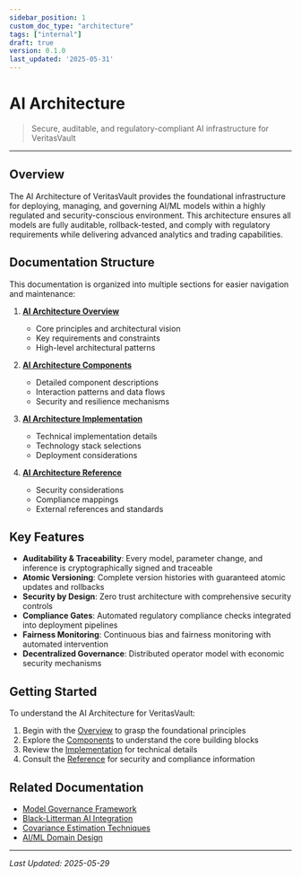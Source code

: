 ```yaml
---
sidebar_position: 1
custom_doc_type: "architecture"
tags: ["internal"]
draft: true
version: 0.1.0
last_updated: '2025-05-31'
---
```


# AI Architecture

> Secure, auditable, and regulatory-compliant AI infrastructure for VeritasVault

---

## Overview

The AI Architecture of VeritasVault provides the foundational infrastructure for deploying, managing, and governing AI/ML models within a highly regulated and security-conscious environment. This architecture ensures all models are fully auditable, rollback-tested, and comply with regulatory requirements while delivering advanced analytics and trading capabilities.

## Documentation Structure

This documentation is organized into multiple sections for easier navigation and maintenance:

1. **[AI Architecture Overview](./ai-architecture-overview.md)**
   - Core principles and architectural vision
   - Key requirements and constraints
   - High-level architectural patterns

2. **[AI Architecture Components](./ai-architecture-components.md)**
   - Detailed component descriptions
   - Interaction patterns and data flows
   - Security and resilience mechanisms

3. **[AI Architecture Implementation](./ai-architecture-implementation.md)**
   - Technical implementation details
   - Technology stack selections
   - Deployment considerations

4. **[AI Architecture Reference](./ai-architecture-reference.md)**
   - Security considerations
   - Compliance mappings
   - External references and standards

## Key Features

* **Auditability & Traceability**: Every model, parameter change, and inference is cryptographically signed and traceable
* **Atomic Versioning**: Complete version histories with guaranteed atomic updates and rollbacks
* **Security by Design**: Zero trust architecture with comprehensive security controls
* **Compliance Gates**: Automated regulatory compliance checks integrated into deployment pipelines
* **Fairness Monitoring**: Continuous bias and fairness monitoring with automated intervention
* **Decentralized Governance**: Distributed operator model with economic security mechanisms

## Getting Started

To understand the AI Architecture for VeritasVault:

1. Begin with the [Overview](./ai-architecture-overview.md) to grasp the foundational principles
2. Explore the [Components](./ai-architecture-components.md) to understand the core building blocks
3. Review the [Implementation](./ai-architecture-implementation.md) for technical details
4. Consult the [Reference](./ai-architecture-reference.md) for security and compliance information

## Related Documentation

* [Model Governance Framework](./model-governance.md)
* [Black-Litterman AI Integration](./black-litterman-ai-integration.md)
* [Covariance Estimation Techniques](./covariance-estimation.md)
* [AI/ML Domain Design](./Design.md)

---

*Last Updated: 2025-05-29*